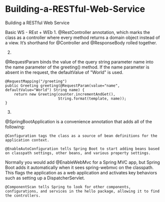 # Building-a-RESTful-Web-Service
Building a RESTful Web Service

Basic WS - REst + WEb
1. 
@RestController annotation, which marks the class as a controller where every method returns a domain object instead of a view. It’s shorthand for @Controller and @ResponseBody rolled together.

2. 
@RequestParam binds the value of the query string parameter name into the name parameter of the greeting() method. If the name parameter is absent in the request, the defaultValue of "World" is used.

    @RequestMapping("/greeting")
    public Greeting greeting(@RequestParam(value="name", defaultValue="World") String name) {
        return new Greeting(counter.incrementAndGet(),
                            String.format(template, name));
    }
    
 3. 
 @SpringBootApplication is a convenience annotation that adds all of the following:

    @Configuration tags the class as a source of bean definitions for the application context.

    @EnableAutoConfiguration tells Spring Boot to start adding beans based on classpath settings, other beans, and various property settings.

Normally you would add @EnableWebMvc for a Spring MVC app, but Spring Boot adds it automatically when it sees spring-webmvc on the classpath. This flags the application as a web application and activates key behaviors such as setting up a DispatcherServlet.

    @ComponentScan tells Spring to look for other components, configurations, and services in the hello package, allowing it to find the controllers.
